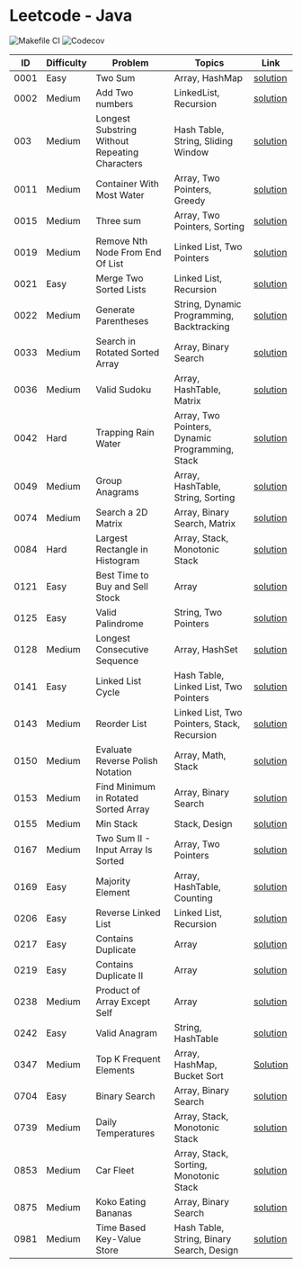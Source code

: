 # Leetcode - Java

![Makefile CI](https://github.com/dksifoua/leetcode/actions/workflows/makefile-ci.yaml/badge.svg)
![Codecov](https://img.shields.io/codecov/c/github/dksifoua/leetcode)

| ID   | Difficulty | Problem                                        | Topics                                          | Link                                                                      |
|------|------------|------------------------------------------------|-------------------------------------------------|---------------------------------------------------------------------------|
| 0001 | Easy       | Two Sum                                        | Array, HashMap                                  | [solution](./docs/0001-Two-Sum.md)                                        |
| 0002 | Medium     | Add Two numbers                                | LinkedList, Recursion                           | [solution](./docs/0002-Add-Two-Numbers.md)                                |
| 003  | Medium     | Longest Substring Without Repeating Characters | Hash Table, String, Sliding Window              | [solution](./docs/0003-Longest-Substring-Without-Repeating-Characters.md) |            
| 0011 | Medium     | Container With Most Water                      | Array, Two Pointers, Greedy                     | [solution](./docs/0011-Container-With-Most-Water.md)                      |
| 0015 | Medium     | Three sum                                      | Array, Two Pointers, Sorting                    | [solution](./docs/0015-Three-Sum.md)                                      |
| 0019 | Medium     | Remove Nth Node From End Of List               | Linked List, Two Pointers                       | [solution](./docs/0019-Remove-Nth-Node-From-End-Of-List.md)               |
| 0021 | Easy       | Merge Two Sorted Lists                         | Linked List, Recursion                          | [solution](./docs/0021-Merge-Two-Sorted-Lists.md)                         |
| 0022 | Medium     | Generate Parentheses                           | String, Dynamic Programming, Backtracking       | [solution](./docs/0022-Generate-Parentheses.md)                           |
| 0033 | Medium     | Search in Rotated Sorted Array                 | Array, Binary Search                            | [solution](./docs/0033-Search-In-Rotated-Sorted-Array.md)                 |
| 0036 | Medium     | Valid Sudoku                                   | Array, HashTable, Matrix                        | [solution](./docs/0036-Valid-Sudoku.md)                                   |
| 0042 | Hard       | Trapping Rain Water                            | Array, Two Pointers, Dynamic Programming, Stack | [solution](./docs/0042-Trapping-Rain-Water.md)                            |
| 0049 | Medium     | Group Anagrams                                 | Array, HashTable, String, Sorting               | [solution](./docs/0049-Group-Anagrams.md )                                |
| 0074 | Medium     | Search a 2D Matrix                             | Array, Binary Search, Matrix                    | [solution](./docs/0074-Search-A-2D-Matrix.md)                             |
| 0084 | Hard       | Largest Rectangle in Histogram                 | Array, Stack, Monotonic Stack                   | [solution](./docs/0084-Largest-Rectangle-In-Histogram.md)                 |
| 0121 | Easy       | Best Time to Buy and Sell Stock                | Array                                           | [solution](./docs/0121-Best-Time-to-Buy-and-Sell-Stock.md)                |
| 0125 | Easy       | Valid Palindrome                               | String, Two Pointers                            | [solution](./docs/0125-Valid-Palindrome.md)                               |       
| 0128 | Medium     | Longest Consecutive Sequence                   | Array, HashSet                                  | [solution](./docs/0128-Longest-Consecutive-Sequence.md)                   |
| 0141 | Easy       | Linked List Cycle                              | Hash Table, Linked List, Two Pointers           | [solution](./docs/0141-Linked-List-Cycle.md)                              |
| 0143 | Medium     | Reorder List                                   | Linked List, Two Pointers, Stack, Recursion     | [solution](./docs/0143-Reorder-List.md)                                   |               
| 0150 | Medium     | Evaluate Reverse Polish Notation               | Array, Math, Stack                              | [solution](./docs/0150-Evaluate-Reverse-Polish-Notation.md)               |
| 0153 | Medium     | Find Minimum in Rotated Sorted Array           | Array, Binary Search                            | [solution](./docs/0153-Find-Minimum-In-Rotated-Sorted-Array.md)           |
| 0155 | Medium     | Min Stack                                      | Stack, Design                                   | [solution](./docs/0155-Min-Stack.md)                                      |
| 0167 | Medium     | Two Sum II - Input Array Is Sorted             | Array, Two Pointers                             | [solution](./docs/0167-Two-Sum-II-Array-Is-Sorted.md)                     |
| 0169 | Easy       | Majority Element                               | Array, HashTable, Counting                      | [solution](./docs/0169-Majority-Element.md)                               |
| 0206 | Easy       | Reverse Linked List                            | Linked List, Recursion                          | [solution](./docs/0206-Reverse-Linked-List.md)                            |
| 0217 | Easy       | Contains Duplicate                             | Array                                           | [solution](./docs/0217-Contains-Duplicate.md)                             |
| 0219 | Easy       | Contains Duplicate II                          | Array                                           | [solution](./docs/0219-Contains-Duplicate-II.md)                          |
| 0238 | Medium     | Product of Array Except Self                   | Array                                           | [solution](./docs/0238-Product-Of-Array-Except-Self.md)                   |
| 0242 | Easy       | Valid Anagram                                  | String, HashTable                               | [solution](./docs/0242-Valid-Anagram.md)                                  |   
| 0347 | Medium     | Top K Frequent Elements                        | Array, HashMap, Bucket Sort                     | [Solution](./docs/0347-Top-K-Frequent-Elements.md)                        |
| 0704 | Easy       | Binary Search                                  | Array, Binary Search                            | [solution](./docs/0704-Binary-Search.md)                                  |
| 0739 | Medium     | Daily Temperatures                             | Array, Stack, Monotonic Stack                   | [solution](./docs/0139-Daily-Temperatures.md)                             |
| 0853 | Medium     | Car Fleet                                      | Array, Stack, Sorting, Monotonic Stack          | [solution](./docs/0853-Car-Fleet.md)                                      |
| 0875 | Medium     | Koko Eating Bananas                            | Array, Binary Search                            | [solution](./docs/0875-Koko-Eating-Bananas.md)                            |
| 0981 | Medium     | Time Based Key-Value Store                     | Hash Table, String, Binary Search, Design       | [solution](./docs/0981-Time-Based-Key-Value-Store.md)                     | 